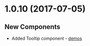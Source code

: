 # 1.0.10 (2017-07-05)

## New Components

- Added Tooltip component - [demos](http://ej2.syncfusion.com/demos/#/tooltip/default.html)
